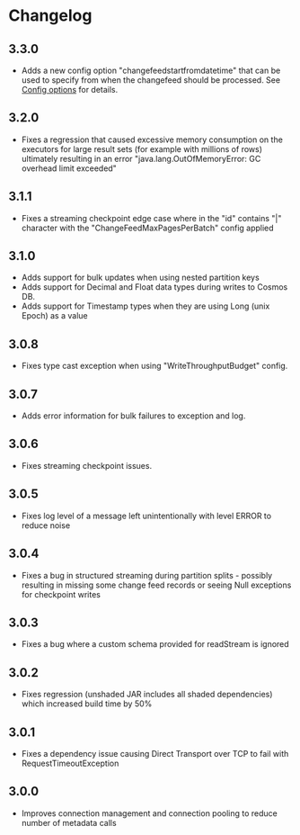 # Changelog

## 3.3.0
- Adds a new config option "changefeedstartfromdatetime" that can be used to specify from when the changefeed should be processed. See [Config options](https://github.com/Azure/azure-cosmosdb-spark/wiki/Configuration-references) for details.

## 3.2.0
- Fixes a regression that caused excessive memory consumption on the executors for large result sets (for example with millions of rows) ultimately resulting in an error "java.lang.OutOfMemoryError: GC overhead limit exceeded"

## 3.1.1
- Fixes a streaming checkpoint edge case where in the "id" contains "|" character with the "ChangeFeedMaxPagesPerBatch" config applied

## 3.1.0
- Adds support for bulk updates when using nested partition keys
- Adds support for Decimal and Float data types during writes to Cosmos DB.
- Adds support for Timestamp types when they are using Long (unix Epoch) as a value

## 3.0.8
- Fixes type cast exception when using "WriteThroughputBudget" config.

## 3.0.7
- Adds error information for bulk failures to exception and log.

## 3.0.6
- Fixes streaming checkpoint issues.

## 3.0.5
- Fixes log level of a message left unintentionally with level ERROR to reduce noise

## 3.0.4
- Fixes a bug in structured streaming during partition splits - possibly resulting in missing some change feed records or seeing Null exceptions for checkpoint writes

## 3.0.3
- Fixes a bug where a custom schema provided for readStream is ignored

## 3.0.2
- Fixes regression (unshaded JAR includes all shaded dependencies) which increased build time by 50%

## 3.0.1
- Fixes a dependency issue causing Direct Transport over TCP to fail with RequestTimeoutException

## 3.0.0
- Improves connection management and connection pooling to reduce number of metadata calls